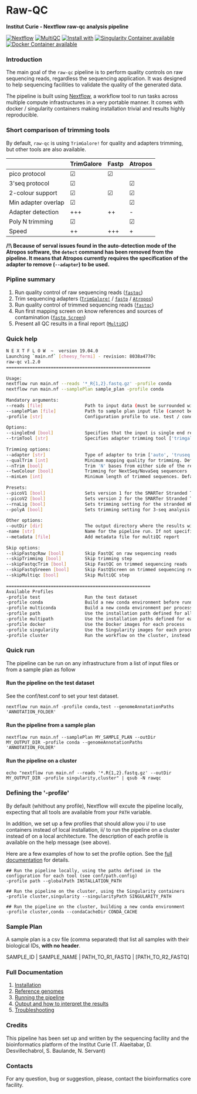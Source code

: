# Raw-QC 

**Institut Curie - Nextflow raw-qc analysis pipeline**

[![Nextflow](https://img.shields.io/badge/nextflow-%E2%89%A50.32.0-brightgreen.svg)](https://www.nextflow.io/)
[![MultiQC](https://img.shields.io/badge/MultiQC-1.8-blue.svg)](https://multiqc.info/)
[![Install with](https://anaconda.org/anaconda/conda-build/badges/installer/conda.svg)](https://conda.anaconda.org/anaconda)
[![Singularity Container available](https://img.shields.io/badge/singularity-available-7E4C74.svg)](https://singularity.lbl.gov/)
[![Docker Container available](https://img.shields.io/badge/docker-available-003399.svg)](https://www.docker.com/)


### Introduction

The main goal of the `raw-qc` pipeline is to perform quality controls on raw sequencing reads, regardless the sequencing application.
It was designed to help sequencing facilities to validate the quality of the generated data.

The pipeline is built using [Nextflow](https://www.nextflow.io), a workflow tool to run tasks across multiple compute infrastructures in a very portable manner. 
It comes with docker / singularity containers making installation trivial and results highly reproducible.

### Short comparison of trimming tools

By default, `raw-qc` is using `TrimGalore!` for quality and adapters trimming, but other tools are also available.

|                      | TrimGalore |  Fastp   | Atropos  |
|----------------------|------------|----------|----------|
| pico protocol        |  &#x2611;  | &#x2611; |          | 
| 3'seq protocol       |  &#x2611;  |          | &#x2611; |
| 2-colour support     |  &#x2611;  | &#x2611; | &#x2611; |
| Min adapter overlap  |  &#x2611;  |          | &#x2611; |
| Adapter detection    |  +++       | ++       | -        |
| Poly N trimming      |  &#x2611;  |          | &#x2611; |
| Speed                |  ++        | +++      | +        |


**/!\ Because of serval issues found in the auto-detection mode of the Atropos software, the `detect` command has been removed from the pipeline. 
It means that Atropos currently requires the specification of the adapter to remove (`--adapter`) to be used.**


### Pipline summary

1. Run quality control of raw sequencing reads ([`fastqc`](https://www.bioinformatics.babraham.ac.uk/projects/fastqc/))
2. Trim sequencing adapters ([`TrimGalore!`](https://github.com/FelixKrueger/TrimGalore) / [`fastp`](https://github.com/OpenGene/fastp) / [`Atropos`](http://gensoft.pasteur.fr/docs/atropos/1.1.18/guide.html))
3. Run quality control of trimmed sequencing reads ([`fastqc`](https://www.bioinformatics.babraham.ac.uk/projects/fastqc/))
4. Run first mapping screen on know references and sources of contamination ([`fastq Screen`](https://www.bioinformatics.babraham.ac.uk/projects/fastq_screen/))
5. Present all QC results in a final report ([`MultiQC`](http://multiqc.info/))

### Quick help

```bash
N E X T F L O W  ~  version 19.04.0
Launching `main.nf` [cheesy_fermi] - revision: 8038a4770c
raw-qc v1.2.0
=======================================================
	
Usage:
nextflow run main.nf --reads '*_R{1,2}.fastq.gz' -profile conda
nextflow run main.nf --samplePlan sample_plan -profile conda
				
Mandatory arguments:
--reads [file]                Path to input data (must be surrounded with quotes)
--samplePlan [file]           Path to sample plan input file (cannot be used with --reads)
-profile [str]                Configuration profile to use. test / conda / singularity / cluster (see below)
									  
Options:
--singleEnd [bool]            Specifies that the input is single end reads
--trimTool [str]              Specifies adapter trimming tool ['trimgalore', 'atropos', 'fastp']. Default is 'trimgalore'
								  
Trimming options:
--adapter [str]               Type of adapter to trim ['auto', 'truseq', 'nextera', 'smallrna']. Default is 'auto' for automatic detection
--qualTrim [int]              Minimum mapping quality for trimming. Default is '20'
--nTrim [bool]                Trim 'N' bases from either side of the reads
--twoColour [bool]            Trimming for NextSeq/NovaSeq sequencers
--minLen [int]                Minimum length of trimmed sequences. Default is '10'
																						
Presets:
--picoV1 [bool]               Sets version 1 for the SMARTer Stranded Total RNA-Seq Kit - Pico Input kit. Only for trimgalore and fastp
--picoV2 [bool]               Sets version 2 for the SMARTer Stranded Total RNA-Seq Kit - Pico Input kit. Only for trimgalore and fastp
--rnaLig [bool]               Sets trimming setting for the stranded mRNA prep Ligation-Illumina. Only for trimgalore and fastp.
--polyA [bool]                Sets trimming setting for 3-seq analysis with polyA tail detection
																													
Other options:
--outDir [dir]                The output directory where the results will be saved
-name [str]                   Name for the pipeline run. If not specified, Nextflow will automatically generate a random mnemonic
--metadata [file]             Add metadata file for multiQC report
																																		  
Skip options:
--skipFastqcRaw [bool]        Skip FastQC on raw sequencing reads
--skipTrimming [bool]         Skip trimming step
--skipFastqcTrim [bool]       Skip FastQC on trimmed sequencing reads
--skipFastqSreeen [bool]      Skip FastQScreen on trimmed sequencing reads
--skipMultiqc [bool]          Skip MultiQC step
																																											
=======================================================
Available Profiles
-profile test                 Run the test dataset
-profile conda                Build a new conda environment before running the pipeline. Use `--condaCacheDir` to define the conda cache path
-profile multiconda           Build a new conda environment per process before running the pipeline. Use `--condaCacheDir` to define the conda cache path
-profile path                 Use the installation path defined for all tools. Use `--globalPath` to define the insallation path
-profile multipath            Use the installation paths defined for each tool. Use `--globalPath` to define the insallation path
-profile docker               Use the Docker images for each process
-profile singularity          Use the Singularity images for each process. Use `--singularityPath` to define the insallation path
-profile cluster              Run the workflow on the cluster, instead of locally

```

### Quick run

The pipeline can be run on any infrastructure from a list of input files or from a sample plan as follow

#### Run the pipeline on the test dataset
See the conf/test.conf to set your test dataset.

```
nextflow run main.nf -profile conda,test --genomeAnnotationPaths 'ANNOTATION_FOLDER'

```

#### Run the pipeline from a sample plan

```
nextflow run main.nf --samplePlan MY_SAMPLE_PLAN --outDir MY_OUTPUT_DIR -profile conda --genomeAnnotationPaths 'ANNOTATION_FOLDER'

```

#### Run the pipeline on a cluster

```
echo "nextflow run main.nf --reads '*.R{1,2}.fastq.gz' --outDir MY_OUTPUT_DIR -profile singularity,cluster" | qsub -N rawqc

```

### Defining the '-profile'

By default (whithout any profile), Nextflow will excute the pipeline locally, expecting that all tools are available from your `PATH` variable.

In addition, we set up a few profiles that should allow you i/ to use containers instead of local installation, ii/ to run the pipeline on a cluster instead of on a local architecture.
The description of each profile is available on the help message (see above).

Here are a few examples of how to set the profile option. See the [full documentation](docs/profiles.md) for details.

```
## Run the pipeline locally, using the paths defined in the configuration for each tool (see conf/path.config)
-profile path --globalPath INSTALLATION_PATH 

## Run the pipeline on the cluster, using the Singularity containers
-profile cluster,singularity --singularityPath SINGULARITY_PATH 

## Run the pipeline on the cluster, building a new conda environment
-profile cluster,conda --condaCacheDir CONDA_CACHE 
```

### Sample Plan

A sample plan is a csv file (comma separated) that list all samples with their biological IDs, **with no header**.


SAMPLE_ID | SAMPLE_NAME | PATH_TO_R1_FASTQ | [PATH_TO_R2_FASTQ]

### Full Documentation

1. [Installation](docs/installation.md)
2. [Reference genomes](docs/referenceGenomes.md)
3. [Running the pipeline](docs/usage.md)
4. [Output and how to interpret the results](docs/output.md)
5. [Troubleshooting](docs/troubleshooting.md)

### Credits

This pipeline has been set up and written by the sequencing facility and the bioinformatics platform of the Institut Curie (T. Alaeitabar, D. Desvillechabrol, S. Baulande, N. Servant)

### Contacts

For any question, bug or suggestion, please, contact the bioinformatics core facility.


